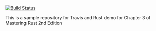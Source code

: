 
[![Build Status](https://app.travis-ci.com/balefulman/travis-ci-test.svg?branch=main)](https://app.travis-ci.com/balefulman/travis-ci-test)

This is a sample repository for Travis and Rust demo for Chapter 3 of Mastering Rust 2nd Edition
